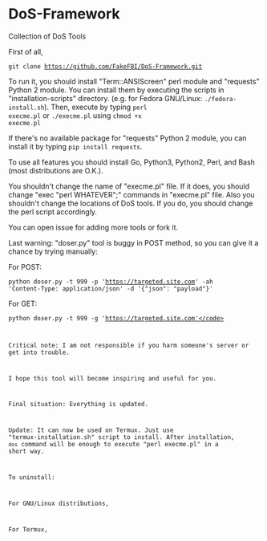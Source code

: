 # DoS-Framework
Collection of DoS Tools

First of all,

<code>git clone https://github.com/FakeFBI/DoS-Framework.git</code>

To run it, you should install "Term::ANSIScreen" perl module and "requests" Python 2 module. You can install them by executing the scripts in "installation-scripts" directory. (e.g. for Fedora GNU/Linux: <code>./fedora-install.sh</code>). Then, execute by typing <code>perl execme.pl</code> or <code>./execme.pl</code> using <code>chmod +x execme.pl</code>

If there's no available package for "requests" Python 2 module, you can install it by typing <code>pip install requests</code>.

To use all features you should install Go, Python3, Python2, Perl, and Bash (most distributions are O.K.).

You shouldn't change the name of "execme.pl" file. If it does, you should change "exec "perl WHATEVER";" commands in "execme.pl" file. Also you shouldn't change the locations of DoS tools. If you do, you should change the perl script accordingly.

You can open issue for adding more tools or fork it.

Last warning: "doser.py" tool is buggy in POST method, so you can give it a chance by trying manually:

For POST:

<code>python doser.py -t 999 -p 'https://targeted.site.com' -ah 'Content-Type: application/json' -d '{"json": "payload"}'</code>

For GET:

<code>python doser.py -t 999 -g 'https://targeted.site.com'</code>

Critical note: I am not responsible if you harm someone's server or get into trouble.

I hope this tool will become inspiring and useful for you.

Final situation: Everything is updated.

Update: It can now be used on Termux. Just use "termux-installation.sh" script to install. After installation, <code>dos</code> command will be enough to execute "perl execme.pl" in a short way.

To uninstall:

For GNU/Linux distributions,

For Termux,
